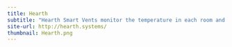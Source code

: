 ```yaml
---
title: Hearth
subtitle: "Hearth Smart Vents monitor the temperature in each room and intelligently control the heating in your home, giving you ultimate control over your heating.<br>"
site-url: http://hearth.systems/
thumbnail: Hearth.png
---
```

